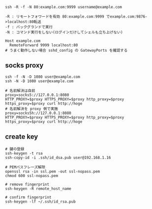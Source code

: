 ```
ssh -R -f -N 80:example.com:9999 username@example.com
```
    -R : リモートフォワードを有効 80:example.com:9999 でexample.com:9876->localhost:80転送
    -f : バックグランドで実行
    -N : コマンド実行をしない(ログインだけしてシェルも立ち上げない)

```
Host example.com
  RemoteForward 9999 localhost:80
# うまく動作しない場合 sshd_config の GatewayPorts を確認する
```

## socks proxy
```
ssh -f -N -D 1080 user@example.com
ssh -N -D 1080 user@example.com

# 名前解決は自前
proxy=socks5://127.0.0.1:8080
HTTP_PROXY=$proxy HTTPS_PROXY=$proxy http_proxy=$proxy https_proxy=$proxy curl http://hoge
# 名前解決を proxy 側で実施
proxy=socks5h://127.0.0.1:8080
HTTP_PROXY=$proxy HTTPS_PROXY=$proxy http_proxy=$proxy https_proxy=$proxy curl http://hoge
```

## create key

```
# 鍵の登録
ssh-keygen -t rsa
ssh-copy-id -i .ssh/id_dsa.pub user@192.168.1.16

# PEMパスフレーズ解除
openssl rsa -in ssl.pem -out ssl-nopass.pem
chmod 600 ssl-nopass.pem

# remove fingerprint
ssh-keygen -R remote_host_name

# confirm fingerprint
ssh-keygen -lf ~/.ssh/id_rsa.pub
```

